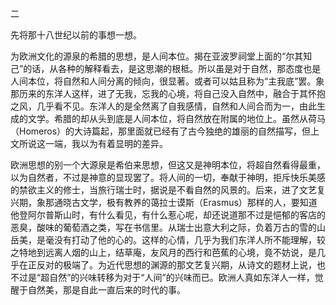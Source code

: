 二

  

先将那十八世纪以前的事想一想。

为欧洲文化的源泉的希腊的思想，是人间本位。揭在亚波罗祠堂上面的“尔其知己”的话，从各种的解释看去，是这思潮的根柢。所以虽是对于自然，那态度也是人间本位，将自然和人间分离的倾向，很显著。或者可以姑且称为“主我底”罢。象那历来的东洋人这样，进了无我，忘我的心境，将自己没入自然中，融合于其怀抱之风，几乎看不见。东洋人的是全然离了自我感情，自然和人间合而为一，由此生成的文学。希腊的却从头到底是人间本位，将自然放在附属的地位上。虽然从荷马（Homeros）的大诗篇起，那里面就已经有了古今独绝的雄丽的自然描写，但上文所说这一端，我以为有着显明的差异。

欧洲思想的别一个大源泉是希伯来思想，但这又是神明本位，将超自然看得最重，以为自然者，不过是神意的显现罢了。将人间的一切，奉献于神明，拒斥快乐美感的禁欲主义的修士，当旅行瑞士时，据说是不看自然的风景的。后来，进了文艺复兴期，象那通晓古文学，极有教养的蔼拉士谟斯（Erasmus）那样的人，要知道他登阿尔普斯山时，有什么看见，有什么惹心呢，却还说道那不过是悒郁的客店的恶臭，酸味的葡萄酒之类，写在书信里。从瑞士出意大利之际，负着万古的雪的山岳美，是毫没有打动了他的心的。这样的心情，几乎为我们东洋人所不能理解，较之特地到远离人烟的山上，结草庵，友风月的西行和芭蕉的心境，竟不妨说，是几乎在正反对的极端了。为近代思想的渊源的那文艺复兴期，从诗文的题材上说，也不过是“超自然”的兴味转移为对于“人间”的兴味而已。欧洲人真如东洋人一样，觉醒于自然美，那是自此一直后来的时代的事。